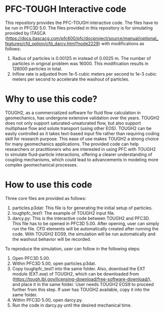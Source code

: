 # PFC-TOUGH Interactive code
This repository provides the PFC-TOUGH interactive code.
The files have to be run in PFC3D 5.0.
The files provided in this repository is for simulating provided by ITASCA (https://docs.itascacg.com/pfc600/pfc/docproject/source/manual/optional_features/cfd_option/cfd_darcy.html?node2229) with modifications as follows:
1. Radius of particles is 0.00125 m instead of 0.0025 m. The number of particles in original problem was 16000. This modification results in 128000 particles in total.
2. Inflow rate is adjusted from 1e-5  cubic meters per second to 1e-3 cubic meters per second to accelerate the washout of particles.

# Why to use this code?
TOUGH2, as a commercialized software for fluid flow calculation in geomechanics, has undergone extensive validation over the years. TOUGH2 does not only support saturated-unsaturated flow, but also support multiphase flow and solute transport (using other EOS). TOUGH2 can be easily controlled as it takes text-based input file rather than requiring coding skill for research purpose. This ease of use makes TOUGH2 a strong choice for many geomechanics applications. The provided code can help researchers or practitioners who are interested in using PFC with TOUGH2 to simulate fluid-particle interactions, offering a clearer understanding of coupling mechanisms, which could lead to advancements in modeling more complex geomechanical processes.

# How to use this code
Three core files are provided as follows:
1. particles.p3dat: This file is for generating the initial setup of particles.
2. toughpfc_test1: The example of TOUGH2 input file.
3. darcy.py: This is the interactive code between TOUGH2 and PFC3D. This file has to be opened in PFC3D 5.00. After opening, user can simply run the file. CFD elements will be automatically created after running the code. With TOUGH2 EOS9, the simulation will be run automatically and the washout behavior will be recorded.

To reproduce the simulation, user can follow in the following steps:
1. Open PFC3D 5.00.
2. Within PFC3D 5.00, open particles.p3dat.
3. Copy toughpfc_test1 into the same folder. Also, download the EXT module (EXT.exe) of TOUGH2, which can be downloaded from (https://tough.lbl.gov/licensing-download/free-software-download/), and place it in the same folder. User needs TOUGH2 EOS9 to proceed further from this step. If user has TOUGH2 available, copy it into the same folder.
4. Within PFC3D 5.00, open darcy.py.
5. Run the code in darcy.py until the desired mechanical time.

